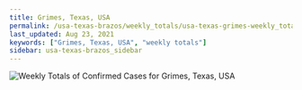 ```yaml
---
title: Grimes, Texas, USA
permalink: /usa-texas-brazos/weekly_totals/usa-texas-grimes-weekly_totals.html
last_updated: Aug 23, 2021
keywords: ["Grimes, Texas, USA", "weekly totals"]
sidebar: usa-texas-brazos_sidebar
---
```


![Weekly Totals of Confirmed Cases for Grimes, Texas, USA](/covid_tracker/images/graphs/usa-texas-grimes-weekly_totals_graph.png)

